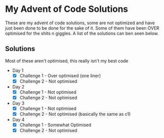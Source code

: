 # My Advent of Code Solutions

These are my advent of code solutions, some are not optimized and have just been done to be done for the sake of it. Some of them have been OVER optimised for the shits n giggles. A list of the solutions can ben seen below.

## Solutions

Most of these aren't optimised, this really isn't my best code
- Day 1
    - [x] Challenge 1 - Over optimised (one liner)
    - [x] Challenge 2 - Not optimised
- Day 2
    - [x] Challenge 1 - Not optimised
    - [x] Challenge 2 - Not optimised
- Day 3
    - [x] Challenge 1 - Not optimised
    - [x] Challenge 2 - Not optimised (basically the same as c1)
- Day 4
    - [x] Challenge 1 - Somewhat Optimised
    - [x] Challenge 2 - Not optimised